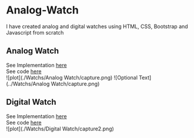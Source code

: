# Analog-Watch
I have created analog and digital watches using HTML, CSS, Bootstrap and Javascript from scratch
## Analog Watch
See Implementation [here](http://kausani.me/Watchs/Analog%20Watch/index.html) <br>
See code [here](https://github.com/amolsatsangi/Watchs/tree/main/Analog%20Watch)<br>
![plot](./Watchs/Analog Watch/capture.png)
![Optional Text](../Watchs/Analog Watch/capture.png)
## Digital Watch
See Implementation [here](http://kausani.me/Watchs/Digital%20Watch/index.html)<br>
See code [here](https://github.com/amolsatsangi/Watchs/tree/main/Digital%20Watch)<br>
![plot](./Watchs/Digital Watch/capture2.png)
